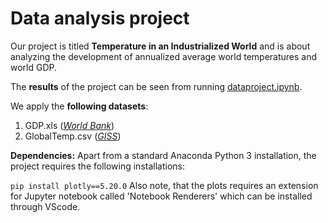 # Data analysis project

Our project is titled **Temperature in an Industrialized World** and is about analyzing the development of annualized average world temperatures and world GDP.

The **results** of the project can be seen from running [dataproject.ipynb](dataproject.ipynb).

We apply the **following datasets**:

1. GDP.xls (*[World Bank](https://data.worldbank.org/indicator/NY.GDP.MKTP.KD?locations=1W)*) 
1. GlobalTemp.csv (*[GISS](https://data.giss.nasa.gov/gistemp/)*)

**Dependencies:** Apart from a standard Anaconda Python 3 installation, the project requires the following installations:

``pip install plotly==5.20.0``
Also note, that the plots requires an extension for Jupyter notebook called 'Notebook Renderers' which can be installed through VScode.

